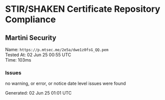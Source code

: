 # STIR/SHAKEN Certificate Repository Compliance

## Martini Security

Name: `https://p.mtsec.me/2e5a/dwe1z0fsG_QQ.pem`\
Tested At: 02 Jun 25 00:55 UTC\
Time: 103ms

### Issues

no warning, or error, or notice date level issues were found

Generated: 02 Jun 25 01:01 UTC